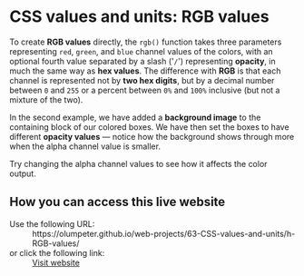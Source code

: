 # CSS values and units: RGB values

To create **RGB values** directly, the <code>rgb()</code> function takes three parameters representing <code>red</code>, <code>green</code>, and <code>blue</code> channel values of the colors, with an optional fourth value separated by a slash ('<code>/</code>') representing **opacity**, in much the same way as **hex values**. The difference with **RGB** is that each channel is represented not by **two hex digits**, but by a decimal number between <code>0</code> and <code>255</code> or a percent between <code>0%</code> and <code>100%</code> inclusive (but not a mixture of the two).
    
In the second example, we have added a **background image** to the containing block of our colored boxes. We have then set the boxes to have different **opacity values** — notice how the background shows through more when the alpha channel value is smaller.
    
Try changing the alpha channel values to see how it affects the color output.

## How you can access this live website

<dl>
  Use the following URL:
  <dd>
    https://olumpeter.github.io/web-projects/63-CSS-values-and-units/h-RGB-values/
  </dd>
  or click the following link:
  <dd>
    <a href="https://olumpeter.github.io/web-projects/63-CSS-values-and-units/h-RGB-values/">Visit website</a>
  </dd>
</dl>
